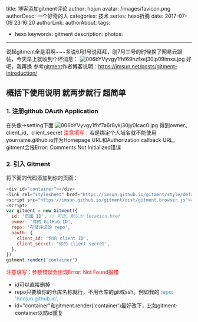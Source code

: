 title: 博客添加gitment评论
author: hojun
avatar: /images/favicon.png
authorDesc: 一个好奇的人
categories: 技术
series: hexo折腾
date: 2017-07-09 23:16:20
authorLink:
authorAbout:
tags:
 - hexo
keywords: gitment
description:
photos:
---
说起gitment全是泪啊~~~多说6月1号说拜拜，刚7月三号的时候换了网易云跟帖，今天早上就收到个坏消息：
![006bYVyvgy1fhf69hzfxej30ip09lmxs.jpg](https://wx4.sinaimg.cn/large/006bYVyvgy1fhf69hzfxej30ip09lmxs.jpg)
好吧，我再换
参考[gitment](https://github.com/imsun/gitment)作者博客说明：https://imsun.net/posts/gitment-introduction/

## **概括下使用说明 就两步就行 超简单**
### **1. 注册github OAuth Application**
在头像->setting下面
![006bYVyvgy1fhf7a6r8ykj30jy0lcac0.jpg](https://wx3.sinaimg.cn/large/006bYVyvgy1fhf7a6r8ykj30jy0lcac0.jpg)
得到owner、client_id、client_secret
<font color="red">注意填写：</font>若是绑定个人域名就不能使用yourname.github.io作为Homepage URL和Authorization callback URL。gitment会报Error: Comments Not Initialized错误
### **2. 引入 Gitment**
将下面的代码添加到你的页面：
```js
<div id="container"></div>
<link rel="stylesheet" href="https://imsun.github.io/gitment/style/default.css">
<script src="https://imsun.github.io/gitment/dist/gitment.browser.js"></script>
<script>
var gitment = new Gitment({
  id: '页面 ID', // 可选。默认为 location.href
  owner: '你的 GitHub ID',
  repo: '存储评论的 repo',
  oauth: {
    client_id: '你的 client ID',
    client_secret: '你的 client secret',
  },
})
gitment.render('container')
```
<font color="red">注意填写：参数错误会出现Error: Not Found报错</font>

 - id可以直接删掉
 - repo只要填你的仓库名称就行，不用仓库的git或ssh。例如我的 <font color="#39c">repo:   'honjun.github.io',</font>
 - id="container"和gitment.render('container')最好改下，比如gitment-container以防id重复
